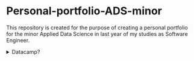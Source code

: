 # Personal-portfolio-ADS-minor
This repository is created for the purpose of creating a personal portfolio for the minor Applied Data Science in last year of my studies as Software Engineer.

<details>
<summary>Datacamp?</summary>
((picture of datacamp completion))
</details>
